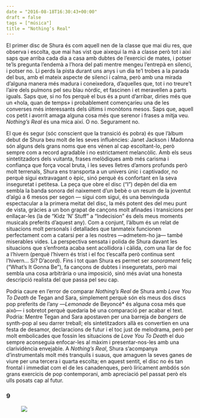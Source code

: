 ```yaml
---
date = "2016-08-18T16:30:43+00:00"
draft = false
tags = ["música"]
title = "Nothing’s Real"
---
```

El primer disc de Shura &eacute;s com aquell nen de la classe que mai diu res, que observa i escolta, que mai has vist que aixequi la m&agrave; a classe per&ograve; tot i aix&iacute; saps que arriba cada dia a casa amb dubtes de l&rsquo;exercici de mates, i potser te&rsquo;ls pregunta l&rsquo;endem&agrave; a l&rsquo;hora del pati mentre mengeu l&rsquo;entrep&agrave; en silenci, i potser no. Li perds la pista durant uns anys i un dia te&rsquo;l trobes a la parada del bus, amb el mateix aspecte de silenci i calma, per&ograve; amb una mirada d&rsquo;alguna manera m&eacute;s madura i coneixedora, d&rsquo;aquelles que, tot i no treure&rsquo;t l&rsquo;aire dels pulmons pel seu blau n&ograve;rdic, et fascinen i et meravellen a parts iguals. Saps que, si no fos perqu&egrave; el bus &eacute;s a punt d&rsquo;arribar, diries m&eacute;s que un &laquo;hola, quan de temps&raquo; i probablement comen&ccedil;ar&iacute;eu una de les converses m&eacute;s interessants dels &uacute;ltims i mon&ograve;tons mesos. Saps que, aquell cos petit i avorrit amaga alguna cosa m&eacute;s que serenor i frases a mitja veu. *Nothing&rsquo;s Real* &eacute;s una mica aix&iacute;. O no. Segurament no.

<!-- more -->

El que &eacute;s segur (s&oacute;c conscient que la transici&oacute; &eacute;s pobra) &eacute;s que l&rsquo;&agrave;lbum debut de Shura beu molt de les seves influ&egrave;ncies: Janet Jackson i Madonna s&oacute;n alguns dels grans noms que ens v&eacute;nen al cap escoltant-lo, per&ograve; sempre com a record agradable i no estrictament melanc&ograve;lic. Amb els seus sintetitzadors dels vuitanta, frases mel&ograve;diques amb m&eacute;s carisma i confian&ccedil;a que for&ccedil;a vocal bruta, i les seves lletres d&rsquo;amors profunds per&ograve; molt terrenals, Shura ens transporta a un univers &uacute;nic i captivador, no perqu&egrave; sigui extravagant o &egrave;pic, sin&oacute; perqu&egrave; &eacute;s confortant en la seva inseguretat i petitesa. La pe&ccedil;a que obre el disc (&ldquo;I&rdquo;) dep&egrave;n del dia em sembla la banda sonora del naixement d&rsquo;un beb&egrave; o un resum de la joventut d&rsquo;alg&uacute; a 6 mesos per segon &mdash; sigui com sigui, &eacute;s una benvinguda espectacular a la primera meitat del disc, la m&eacute;s potent des del meu punt de vista, gr&agrave;cies a un bon grapat de can&ccedil;ons molt afinades i transicions per enlla&ccedil;ar-les (la de &ldquo;Kidz &rsquo;N&rsquo; Stuff&rdquo; a &ldquo;Indecision&rdquo; &eacute;s dels meus moments musicals preferits d&rsquo;aquest any). Com a conjunt, l&rsquo;&agrave;lbum &eacute;s un relat de situacions molt personals i detallades que tanmateix funcionen perfectament com a catarsi per a les nostres &mdash;admetem-ho ja&mdash; tamb&eacute; miserables vides. La perspectiva sensata i polida de Shura davant les situacions que s&rsquo;enfronta acaba sent acollidora i c&agrave;lida, com una llar de foc a l&rsquo;hivern (perqu&egrave; l&rsquo;hivern &eacute;s trist i el foc t&rsquo;escalfa per&ograve; continua sent l&rsquo;hivern&hellip; S&iacute;? D&rsquo;acord). Fins i tot quan Shura es permet ser *sonorament* feli&ccedil; (&ldquo;What&rsquo;s It Gonna Be&rdquo;), fa can&ccedil;ons de dubtes i inseguretats, per&ograve; mai sembla una cosa arbitr&agrave;ria o una imposici&oacute;, sin&oacute; m&eacute;s aviat una honesta descripci&oacute; realista del que passa pel seu cap.

Podria caure en l&rsquo;error de comparar *Nothing&rsquo;s Real* de Shura amb *Love You To Death* de Tegan and Sara, simplement perqu&egrave; s&oacute;n els meus dos discs pop preferits de l&rsquo;any &mdash;*Lemonade* de Beyonc&eacute;* &eacute;s alguna cosa m&eacute;s que aix&ograve;&mdash; i sobretot perqu&egrave; quedaria b&eacute; una comparaci&oacute; per acabar el text. Podria: Mentre Tegan and Sara apostaven per una barreja de *bangers* de synth-pop al seu darrer treball; els sintetitzadors all&agrave; es convertien en una festa de desamor, declaracions de futur i el toc just de melodrama, per&ograve; per molt embolicades que fossin les situacions de *Love You To Death* el duo sempre aconseguia enfocar-les al m&agrave;xim i presentar-nos-les amb una clarivid&egrave;ncia envejable. A *Nothing&rsquo;s Real*, Shura s&rsquo;acompanya d&rsquo;instrumentals molt m&eacute;s tranquils i suaus, que amaguen la seves ganes de viure per una tercera i quarta escolta; en aquest sentit, el disc no &eacute;s tan frontal i immediat com el de les canadenques, per&ograve; l&iacute;ricament ambd&oacute;s s&oacute;n grans exercicis de pop contemporani, amb apreciaci&oacute; pel passat per&ograve; els ulls posats cap al futur. 

### 9

<figure class="tmblr-full" data-orig-height="548" data-orig-width="1200" data-orig-src="https://66.media.tumblr.com/4eab18934c035b11083fffda830378aa/tumblr_ocxn0aEmlP1u00ofno3_1280.png"><img id="splashFade" src="https://78.media.tumblr.com/d158d84bcf54467113075171cf61c3da/tumblr_inline_p7yccsfcmk1rf46cf_540.png" data-orig-height="548" data-orig-width="1200" data-orig-src="https://66.media.tumblr.com/4eab18934c035b11083fffda830378aa/tumblr_ocxn0aEmlP1u00ofno3_1280.png"></figure>